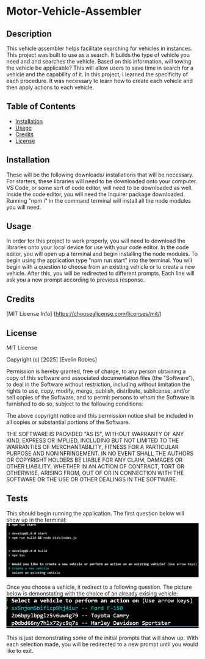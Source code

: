 # Motor-Vehicle-Assembler

## Description

This vehicle assembler helps facilitate searching for vehicles in instances. This project was built to use as a search. It builds the type of vehicle you need and and searches the vehicle. Based on this information, will towing the vehicle be applicable? This will allow users to save time in search for a vehicle and the capability of it. In this project, I learned the specificity of each procedure. It was necessary to learn how to create each vehicle and then apply actions to each vehicle. 

## Table of Contents

- [Installation](#installation)
- [Usage](#usage)
- [Credits](#credits)
- [License](#license)

## Installation

These will be the following downloads/ installations that will be necessary. For starters, these libraries will need to be downloaded onto your computer. VS Code, or some sort of code editor, will need to be downloaded as well. Inside the code editor, you will need the Inquirer package downloaded. Running "npm i" in the command terminal will install all the node modules you will need. 

## Usage

In order for this project to work properly, you will need to download the libraries onto your local device for use with your code editor. In the code editor, you will open up a terminal and begin installing the node modules. To begin using the application type "npm run start" into the terminal. You will begin with a question to choose from an existing vehicle or to create a new vehicle. After this, you will be redirected to different prompts. Each line will ask you a new prompt according to previous response. 

## Credits

[MIT License Info] (https://choosealicense.com/licenses/mit/)

## License

MIT License

Copyright (c) [2025] [Evelin Robles]

Permission is hereby granted, free of charge, to any person obtaining a copy
of this software and associated documentation files (the "Software"), to deal
in the Software without restriction, including without limitation the rights
to use, copy, modify, merge, publish, distribute, sublicense, and/or sell
copies of the Software, and to permit persons to whom the Software is
furnished to do so, subject to the following conditions:

The above copyright notice and this permission notice shall be included in all
copies or substantial portions of the Software.

THE SOFTWARE IS PROVIDED "AS IS", WITHOUT WARRANTY OF ANY KIND, EXPRESS OR
IMPLIED, INCLUDING BUT NOT LIMITED TO THE WARRANTIES OF MERCHANTABILITY,
FITNESS FOR A PARTICULAR PURPOSE AND NONINFRINGEMENT. IN NO EVENT SHALL THE
AUTHORS OR COPYRIGHT HOLDERS BE LIABLE FOR ANY CLAIM, DAMAGES OR OTHER
LIABILITY, WHETHER IN AN ACTION OF CONTRACT, TORT OR OTHERWISE, ARISING FROM,
OUT OF OR IN CONNECTION WITH THE SOFTWARE OR THE USE OR OTHER DEALINGS IN THE
SOFTWARE.

## Tests

This should begin running the application. The first question below will show up in the terminal:
    ![Initial vehicle selection](assets/images/Initial%20Prompt.png)

Once you choose a vehicle, it redirect to a following question. The picture below is demonstating with the choice of an already exising vehicle:
    ![Following Prompts](assets/images/Following%20Prompt.png)

This is just demonstrating some of the initial prompts that will show up. With each selection made, you will be redirected to a new prompt until you would like to exit.